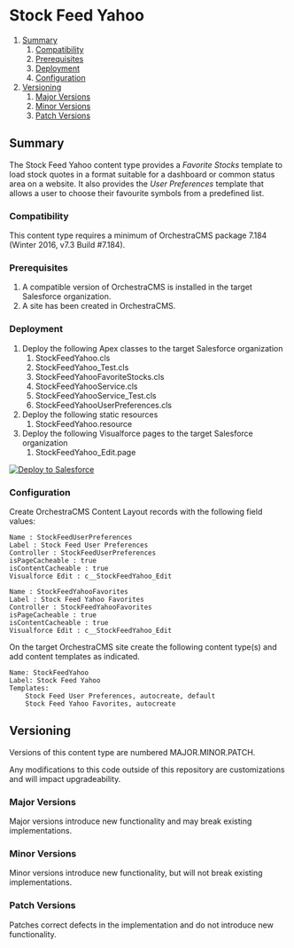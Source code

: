 # Stock Feed Yahoo

<!-- MarkdownTOC depth=3 -->

1. [Summary](#summary)
    1. [Compatibility](#compatibility)
    1. [Prerequisites](#prerequisites)
    1. [Deployment](#deployment)
    1. [Configuration](#configuration)
1. [Versioning](#versioning)
    1. [Major Versions](#major-versions)
    1. [Minor Versions](#minor-versions)
    1. [Patch Versions](#patch-versions)

<!-- /MarkdownTOC -->

<a name="summary"></a>
## Summary

The Stock Feed Yahoo content type provides a *Favorite Stocks* template to load stock quotes in a format suitable for a dashboard or common status area on a website. It also provides the *User Preferences* template that allows a user to choose their favourite symbols from a predefined list.

<a name="compatibility"></a>
### Compatibility

This content type requires a minimum of OrchestraCMS package 7.184 (Winter 2016, v7.3 Build #7.184).

<a name="prerequisites"></a>
### Prerequisites

1. A compatible version of OrchestraCMS is installed in the target Salesforce organization.
2. A site has been created in OrchestraCMS.

<a name="deployment"></a>
### Deployment

1. Deploy the following Apex classes to the target Salesforce organization
    1. StockFeedYahoo.cls
    2. StockFeedYahoo_Test.cls
    3. StockFeedYahooFavoriteStocks.cls
    4. StockFeedYahooService.cls
    5. StockFeedYahooService_Test.cls
    6. StockFeedYahooUserPreferences.cls
2. Deploy the following static resources
    1. StockFeedYahoo.resource
3. Deploy the following Visualforce pages to the target Salesforce organization
    1. StockFeedYahoo_Edit.page

<a href="https://githubsfdeploy.herokuapp.com">
  <img alt="Deploy to Salesforce"
       src="https://raw.githubusercontent.com/afawcett/githubsfdeploy/master/deploy.png">
</a>

<a name="configuration"></a>
### Configuration

Create OrchestraCMS Content Layout records with the following field values:

```
Name : StockFeedUserPreferences
Label : Stock Feed User Preferences
Controller : StockFeedUserPreferences
isPageCacheable : true
isContentCacheable : true
Visualforce Edit : c__StockFeedYahoo_Edit
```

```
Name : StockFeedYahooFavorites
Label : Stock Feed Yahoo Favorites
Controller : StockFeedYahooFavorites
isPageCacheable : true
isContentCacheable : true
Visualforce Edit : c__StockFeedYahoo_Edit
```

On the target OrchestraCMS site create the following content type(s) and add content templates as indicated.

```
Name: StockFeedYahoo
Label: Stock Feed Yahoo
Templates:
    Stock Feed User Preferences, autocreate, default
    Stock Feed Yahoo Favorites, autocreate
```

<a name="versioning"></a>
## Versioning

Versions of this content type are numbered MAJOR.MINOR.PATCH.

Any modifications to this code outside of this repository are customizations and will impact upgradeability.

<a name="major-versions"></a>
### Major Versions

Major versions introduce new functionality and may break existing implementations.

<a name="minor-versions"></a>
### Minor Versions

Minor versions introduce new functionality, but will not break existing implementations.

<a name="patch-versions"></a>
### Patch Versions

Patches correct defects in the implementation and do not introduce new functionality.
